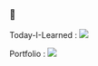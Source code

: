 ### 🌱 
Today-I-Learned : <a href="https://romantic-caravel-fe3.notion.site/Today-I-Learned-7149704a4a704e8badd37eafb833f863" target="_blank"><img src="https://img.shields.io/badge/Today.I.Learnd-000000?style=flat-square&logo=Notion&logoColor=white"/></a>

Portfolio : <a href="https://fortunate-dracorex-df4.notion.site/4fd7c0fd78394024974f668bbbd9afa6" target="_blank"><img src="https://img.shields.io/badge/Today.I.Learnd-000000?style=flat-square&logo=Notion&logoColor=white"/></a>

<!--
**seoeunbae/seoeunbae** is a ✨ _special_ ✨ repository because its `README.md` (this file) appears on your GitHub profile.

Here are some ideas to get you started:

- 🔭 I’m currently working on ...
- 🌱 I’m currently learning ...
- 👯 I’m looking to collaborate on ...
- 🤔 I’m looking for help with ...
- 💬 Ask me about ...
- 📫 How to reach me: ...
- 😄 Pronouns: ...
- ⚡ Fun fact: ...
-->

